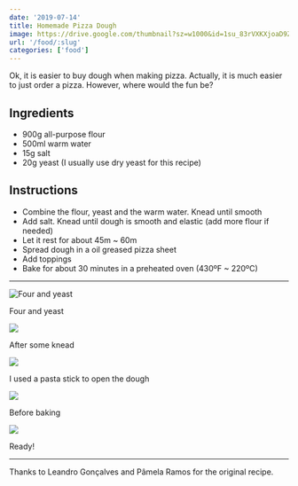```yaml
---
date: '2019-07-14'
title: Homemade Pizza Dough
image: https://drive.google.com/thumbnail?sz=w1000&id=1su_83rVXKXjoaD9ZSng372QyeMVFOvz2
url: '/food/:slug'
categories: ['food']
---
```


Ok, it is easier to buy dough when making pizza. Actually, it is much easier to just order a pizza. However, where would the fun be?

<!--more-->

## Ingredients

  - 900g all-purpose flour
  - 500ml warm water
  - 15g salt
  - 20g yeast (I usually use dry yeast for this recipe)

## Instructions

  - Combine the flour, yeast and the warm water. Knead until smooth
  - Add salt. Knead until dough is smooth and elastic (add more flour if needed)
  - Let it rest for about 45m ~ 60m
  - Spread dough in a oil greased pizza sheet
  - Add toppings
  - Bake for about 30 minutes in a preheated oven (430ºF ~ 220ºC)

* * * 

![](https://drive.google.com/thumbnail?sz=w1000&id=1aPPA_aCMs2J3xSIlxgHCv3I_XYpmHubE "Four and yeast")

Four and yeast

![](https://drive.google.com/thumbnail?sz=w1000&id=1sqrytA44ioBqyUl9L09Fi2hEQ_o20jqE)

After some knead

![](https://drive.google.com/thumbnail?sz=w1000&id=1cQmlMnM-lZPVMDhgwC7NIHkmt4f3p6C5)

I used a pasta stick to open the dough

![](https://drive.google.com/thumbnail?sz=w1000&id=1su_83rVXKXjoaD9ZSng372QyeMVFOvz2)

Before baking

![](https://drive.google.com/thumbnail?sz=w1000&id=1NcoV3q5dSun5zZ6QOfM3UqZEjcBBM39d)

Ready!

* * *

Thanks to Leandro Gonçalves and Pâmela Ramos for the original recipe.

